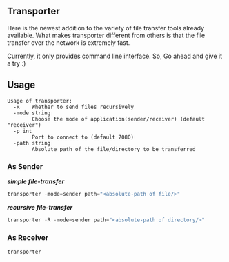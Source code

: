 ## Transporter

Here is the newest addition to the variety of file transfer tools already available. What makes transporter different from others is that the file transfer over the network is extremely fast.

Currently, it only provides command line interface. So, Go ahead and give it a try :)

## Usage

```
Usage of transporter:
  -R	Whether to send files recursively
  -mode string
    	Choose the mode of application(sender/receiver) (default "receiver")
  -p int
    	Port to connect to (default 7080)
  -path string
    	Absolute path of the file/directory to be transferred
```

### As Sender

***simple file-transfer***
```go
transporter -mode=sender path="<absolute-path of file/>"
```

***recursive file-transfer***
```go
transporter -R -mode=sender path="<absolute-path of directory/>"
```


### As Receiver

```go
transporter
```
